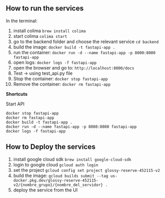 ## How to run the services

In the terminal:

1. install colima ```brew install colima```
2. start colima ```colima start```
3. go to the backend folder and choose the relevant service ```cd backend```
4. build the image: ```docker build -t fastapi-app .```
5. run the container: ```docker run -d --name fastapi-app -p 8000:8000 fastapi-app```
6. open logs: ```docker logs -f fastapi-app```
7. open the browser and go to: ```http://localhost:8000/docs```
8. Test -> using test_api.py file
9. Stop the container: ```docker stop fastapi-app```
10. Remove the container: ```docker rm fastapi-app```

**Shortcuts**

Start API
```
docker stop fastapi-app
docker rm fastapi-app
docker build -t fastapi-app .
docker run -d --name fastapi-app -p 8080:8080 fastapi-app
docker logs -f fastapi-app
```


## How to Deploy the services

1. install google cloud sdk ```brew install google-cloud-sdk```
2. login to google cloud ```gcloud auth login```
3. set the project ```gcloud config set project glossy-reserve-452115-v2```
4. build the image: ```gcloud builds submit --tag us-docker.pkg.dev/glossy-reserve-452115-v2/{nombre_grupo}/{nombre_del_servidor} .```
5. deploy the service from the UI